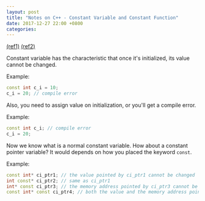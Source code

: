 ```yaml
---
layout: post
title: "Notes on C++ - Constant Variable and Constant Function"
date: 2017-12-27 22:00 +0800
categories:
---
```


[(ref1)](https://scriptjerks.blogspot.tw/2012/07/cconst.html)
[(ref2)](http://blog.xuite.net/tsai.oktomy/program/65131235-const+%E6%94%BE%E7%BD%AE%E4%BD%8D%E7%BD%AE%E7%9A%84%E6%84%8F%E7%BE%A9)

Constant variable has the characteristic that once it's initialized, its value cannot be changed.

Example:
``` c++
const int c_i = 10;
c_i = 20; // compile error
```

Also, you need to assign value on initialization, or you'll get a compile error.

Example:
``` c++
const int c_i; // compile error
c_i = 20;
```

Now we know what is a normal constant variable. How about a constant pointer variable? It would depends on how you placed the keyword `const`.

Example:
``` c++
const int* ci_ptr1; // the value pointed by ci_ptr1 cannot be changed
int const* ci_ptr2; // same as ci_ptr1
int* const ci_ptr3; // the memory address pointed by ci_ptr3 cannot be changed
const int* const ci_ptr4; // both the value and the memory address pointed by ci_ptr4 cannot be changed
```

